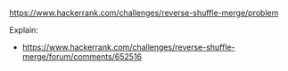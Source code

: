https://www.hackerrank.com/challenges/reverse-shuffle-merge/problem

Explain:

- https://www.hackerrank.com/challenges/reverse-shuffle-merge/forum/comments/652516
